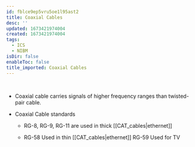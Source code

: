 ```yaml
---
id: fblce9ep5vru5oe1l95ast2
title: Coaxial Cables
desc: ''
updated: 1673421974004
created: 1673421974004
tags:
  - ICS
  - NIBM
isDir: false
enableToc: false
title_imported: Coaxial Cables
---
```

 

-   Coaxial cable carries signals of higher frequency ranges than twisted-pair cable.

-   Coaxial Cable standards

    -   RG-8, RG-9, RG-11 are used in thick [[CAT_cables|ethernet]]

    -   RG-58 Used in thin [[CAT_cables|ethernet]] RG-59 Used for TV
